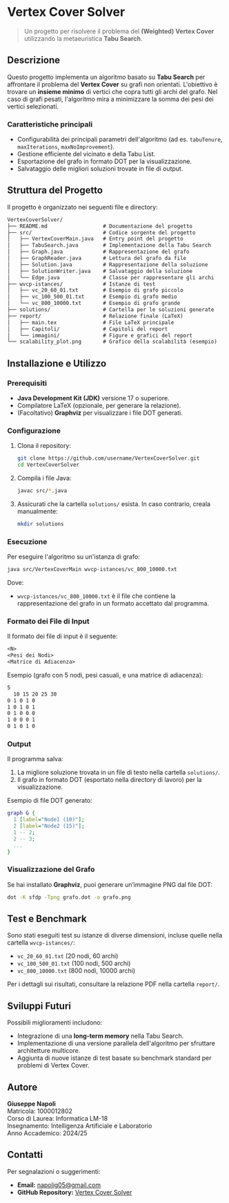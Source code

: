 # Vertex Cover Solver

> Un progetto per risolvere il problema del **(Weighted) Vertex Cover** utilizzando la metaeuristica **Tabu Search**.

## Descrizione

Questo progetto implementa un algoritmo basato su **Tabu Search** per affrontare il problema del **Vertex Cover** su grafi non orientati. L'obiettivo è trovare un **insieme minimo** di vertici che copra tutti gli archi del grafo. Nel caso di grafi pesati, l'algoritmo mira a minimizzare la somma dei pesi dei vertici selezionati.

### Caratteristiche principali

- Configurabilità dei principali parametri dell'algoritmo (ad es. `tabuTenure`, `maxIterations`, `maxNoImprovement`).
- Gestione efficiente del vicinato e della Tabu List.
- Esportazione del grafo in formato DOT per la visualizzazione.
- Salvataggio delle migliori soluzioni trovate in file di output.

## Struttura del Progetto

Il progetto è organizzato nei seguenti file e directory:

```txt
VertexCoverSolver/
├── README.md                  # Documentazione del progetto
├── src/                       # Codice sorgente del progetto
│   ├── VertexCoverMain.java   # Entry point del progetto
│   ├── TabuSearch.java        # Implementazione della Tabu Search
│   ├── Graph.java             # Rappresentazione del grafo
│   ├── GraphReader.java       # Lettura del grafo da file
│   ├── Solution.java          # Rappresentazione della soluzione
│   ├── SolutionWriter.java    # Salvataggio della soluzione
│   └── Edge.java              # Classe per rappresentare gli archi
├── wvcp-istances/             # Istanze di test
│   ├── vc_20_60_01.txt        # Esempio di grafo piccolo
│   ├── vc_100_500_01.txt      # Esempio di grafo medio
│   └── vc_800_10000.txt       # Esempio di grafo grande
├── solutions/                 # Cartella per le soluzioni generate
├── report/                    # Relazione finale (LaTeX)
│   ├── main.tex               # File LaTeX principale
│   ├── Capitoli/              # Capitoli del report
│   └── immagini/              # Figure e grafici del report
└── scalability_plot.png       # Grafico della scalabilità (esempio)
```

## Installazione e Utilizzo

### Prerequisiti

- **Java Development Kit (JDK)** versione 17 o superiore.
- Compilatore LaTeX (opzionale, per generare la relazione).
- (Facoltativo) **Graphviz** per visualizzare i file DOT generati.

### Configurazione

1. Clona il repository:

   ```bash
   git clone https://github.com/username/VertexCoverSolver.git
   cd VertexCoverSolver
   ```

2. Compila i file Java:

   ```bash
   javac src/*.java
   ```

3. Assicurati che la cartella `solutions/` esista. In caso contrario, creala manualmente:

   ```bash
   mkdir solutions
   ```

### Esecuzione

Per eseguire l'algoritmo su un'istanza di grafo:

```bash
java src/VertexCoverMain wvcp-istances/vc_800_10000.txt
```

Dove:

- `wvcp-istances/vc_800_10000.txt` è il file che contiene la rappresentazione del grafo in un formato accettato dal programma.

### Formato dei File di Input

Il formato dei file di input è il seguente:

```txt
<N>
<Pesi dei Nodi>
<Matrice di Adiacenza>
```

Esempio (grafo con 5 nodi, pesi casuali, e una matrice di adiacenza):

```txt
5
  10 15 20 25 30
0 1 0 1 0
1 0 1 0 1
0 1 0 0 0
1 0 0 0 1
0 1 0 1 0
```

### Output

Il programma salva:

1. La migliore soluzione trovata in un file di testo nella cartella `solutions/`.
2. Il grafo in formato DOT (esportato nella directory di lavoro) per la visualizzazione.

Esempio di file DOT generato:

```dot
graph G {
  1 [label="Node1 (10)"];
  2 [label="Node2 (15)"];
  1 -- 2;
  2 -- 3;
  ...
}
```

### Visualizzazione del Grafo

Se hai installato **Graphviz**, puoi generare un’immagine PNG dal file DOT:

```bash
dot -K sfdp -Tpng grafo.dot -o grafo.png
```

## Test e Benchmark

Sono stati eseguiti test su istanze di diverse dimensioni, incluse quelle nella cartella `wvcp-istances/`:

- `vc_20_60_01.txt` (20 nodi, 60 archi)
- `vc_100_500_01.txt` (100 nodi, 500 archi)
- `vc_800_10000.txt` (800 nodi, 10000 archi)

Per i dettagli sui risultati, consultare la relazione PDF nella cartella `report/`.

## Sviluppi Futuri

Possibili miglioramenti includono:

- Integrazione di una **long-term memory** nella Tabu Search.
- Implementazione di una versione parallela dell'algoritmo per sfruttare architetture multicore.
- Aggiunta di nuove istanze di test basate su benchmark standard per problemi di Vertex Cover.

## Autore

**Giuseppe Napoli**  
Matricola: 1000012802  
Corso di Laurea: Informatica LM-18  
Insegnamento: Intelligenza Artificiale e Laboratorio  
Anno Accademico: 2024/25

## Contatti

Per segnalazioni o suggerimenti:

- **Email:** <napolig05@gmail.com>
- **GitHub Repository:** [Vertex Cover Solver](https://github.com/Kederf-8/VertexCoverSolver)
